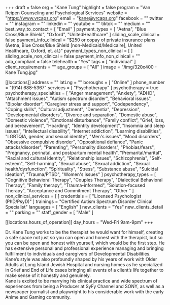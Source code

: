 +++
draft = false
org = "Kane Tung"
highlight = false
program = "Van Reipen Counseling and Psychological Services"
website = "https://www.vrcaps.org"
email = "kane@vrcaps.org"
facebook = ""
twitter = ""
instagram = ""
linkedin = ""
youtube = ""
tiktok = ""
medium = ""
best_way_to_contact = [ "Email" ]
payment_types = [
  "Aetna",
  "Blue Cross/Blue Shield",
  "Oxford",
  "UnitedHealthcare"
]
sliding_scale_clinical = false
payment_info_clinical = "$250 or copay of private insurance plans (Aetna, Blue Cross/Blue Shield [non-Medicaid/Medicaire], United Healthcare, Oxford, et. al.)"
payment_types_non_clinical = [ ]
sliding_scale_non_clinical = false
payment_info_non_clinical = ""
ada_compliant = false
telehealth = "Yes"
tags = [ "individual" ]
client_requirements = ""
age_groups = [ "All" ]
image = "/img/320x400 - Kane Tung.jpg"

[[locations]]
address = ""
latLng = ""
boroughs = [ "Online" ]
phone_number = "(914) 688-5367"
services = [ "Psychotherapy" ]
psychotherapy = true
psychotherapy_specialties = [
  "Anger management",
  "Anxiety",
  "ADHD",
  "Attachment issues",
  "Autism spectrum disorder",
  "Behavioral issues",
  "Bipolar disorder",
  "Caregiver stress and support",
  "Codependency",
  "Coping skills",
  "Cultural adjustment",
  "Dementia",
  "Depression",
  "Developmental disorders",
  "Divorce and separation",
  "Domestic abuse",
  "Domestic violence",
  "Emotional disturbance",
  "Family conflict",
  "Grief, loss, and bereavement",
  "Hoarding",
  "Identity development",
  "Insomnia and sleep issues",
  "Intellectual disability",
  "Internet addiction",
  "Learning disabilities",
  "LGBTQIA, gender, and sexual identity",
  "Men's issues",
  "Mood disorders",
  "Obsessive compulsive disorder",
  "Oppositional defiance",
  "Panic attacks/disorder",
  "Parenting",
  "Personality disorders",
  "Phobias/fears",
  "Pregnancy, perinatal, and postpartum mental health",
  "Premarital/marital",
  "Racial and cultural identity",
  "Relationship issues",
  "Schizophrenia",
  "Self-esteem",
  "Self-harming",
  "Sexual abuse",
  "Sexual addiction",
  "Sexual health/dysfunction",
  "Spirituality",
  "Stress",
  "Substance abuse",
  "Suicidal ideation",
  "Trauma/PTSD",
  "Women's issues"
]
psychotherapy_types = [
  "Cognitive Behavioral Therapy",
  "Couples Therapy",
  "Dialectical Behavioral Therapy",
  "Family therapy",
  "Trauma-informed",
  "Solution-focused Therapy",
  "Acceptance and Commitment Therapy",
  "Other "
]
non_clinical_services = [ ]
credentials = [ "Licensed Psychologist (PhD/PsyD)" ]
trainings = "Certified Autism Spectrum Disorder Clinical Specialist"
languages = [ "English" ]
new_clients = "Yes"
new_clients_detail = ""
parking = ""
staff_gender = [ "Male" ]

  [[locations.hours_of_operation]]
  day_hours = "Wed-Fri 9am-9pm"
+++

Dr. Kane Tung works to be the therapist he would want for himself, creating a safe space not just so you can open and honest with the therapist, but so you can be open and honest with yourself, which would be the first step. He has extensive personal and professional experience managing and bringing fulfillment to individuals and caregivers of Developmental Disabilities. Kane’s style was also profoundly shaped by his years of work with Older Adults at Long Island Jewish Hospital and nursing homes as he specialized in Grief and End of Life cases bringing all events of a client’s life together to make sense of it honestly and genuinely. <br>
Kane is excited to be marrying his clinical practice and wide spectrum of experiences from being a Producer at SyFy Channel and SONY, as well as a newspaper journalist and playwright to his considerable work with the early Anime and Gaming community. <br>
